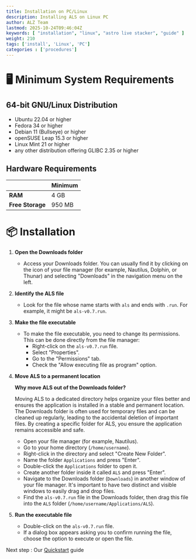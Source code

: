 ```yaml
---
title: Installation on PC/Linux
description: Installing ALS on Linux PC
author: ALZ Team
lastmod: 2025-10-24T09:46:04Z
keywords: [ "installation", "linux", "astro live stacker", "guide" ]
weight: 210
tags: ['install', 'Linux', 'PC']
categories : ['procedures']
---
```


# 🖥️ Minimum System Requirements

## 64-bit GNU/Linux Distribution
- Ubuntu 22.04 or higher
- Fedora 34 or higher
- Debian 11 (Bullseye) or higher
- openSUSE Leap 15.3 or higher
- Linux Mint 21 or higher
- any other distribution offering GLIBC 2.35 or higher

## Hardware Requirements
|                    | Minimum |
|--------------------|---------|
| **RAM**            | 4 GB    |
| **Free Storage**   | 950 MB  | 

# 📦 Installation

1. **Open the Downloads folder**
    - Access your Downloads folder. You can usually find it by clicking on the icon of your file manager (for example, Nautilus, Dolphin, or Thunar) and selecting "Downloads" in the navigation menu on the left.

2. **Identify the ALS file**
    - Look for the file whose name starts with `als` and ends with `.run`. For example, it might be `als-v0.7.run`.

3. **Make the file executable**
    - To make the file executable, you need to change its permissions. This can be done directly from the file manager:
        - Right-click on the `als-v0.7.run` file.
        - Select "Properties".
        - Go to the "Permissions" tab.
        - Check the "Allow executing file as program" option.

4. **Move ALS to a permanent location**

   **Why move ALS out of the Downloads folder?**

   Moving ALS to a dedicated directory helps organize your files better and ensures the application is installed in a stable and permanent location. The Downloads folder is often used for temporary files and can be cleaned up regularly, leading to the accidental deletion of important files. By creating a specific folder for ALS, you ensure the application remains accessible and safe.

    - Open your file manager (for example, Nautilus).
    - Go to your home directory (`/home/username`).
    - Right-click in the directory and select "Create New Folder".
    - Name the folder `Applications` and press "Enter".
    - Double-click the `Applications` folder to open it.
    - Create another folder inside it called `ALS` and press "Enter".
    - Navigate to the Downloads folder (`Downloads`) in another window of your file manager. It's important to have two distinct and visible windows to easily drag and drop files.
    - Find the `als-v0.7.run` file in the Downloads folder, then drag this file into the `ALS` folder (`/home/username/Applications/ALS`).

5. **Run the executable file**
    - Double-click on the `als-v0.7.run` file.
    - If a dialog box appears asking you to confirm running the file, choose the option to execute or open the file.

Next step : Our [Quickstart](../quickstart/) guide
